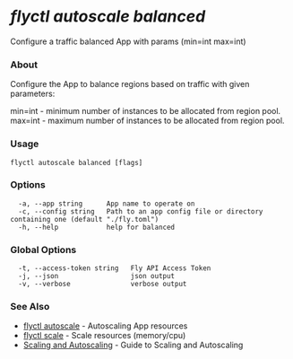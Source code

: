 # _flyctl autoscale balanced_

Configure a traffic balanced App with params (min=int max=int)

### About

Configure the App to balance regions based on traffic with given parameters:

min=int - minimum number of instances to be allocated from region pool. 
max=int - maximum number of instances to be allocated from region pool.

### Usage
```
flyctl autoscale balanced [flags]
```

### Options

```
  -a, --app string      App name to operate on
  -c, --config string   Path to an app config file or directory containing one (default "./fly.toml")
  -h, --help            help for balanced
```

### Global Options

```
  -t, --access-token string   Fly API Access Token
  -j, --json                  json output
  -v, --verbose               verbose output
```

### See Also

* [flyctl autoscale](/docs/flyctl/autoscale/)	 - Autoscaling App resources
* [flyctl scale](/docs/flyctl/scale/)	 - Scale resources (memory/cpu)
* [Scaling and Autoscaling](/docs/reference/scaling/)	 - Guide to Scaling and Autoscaling

